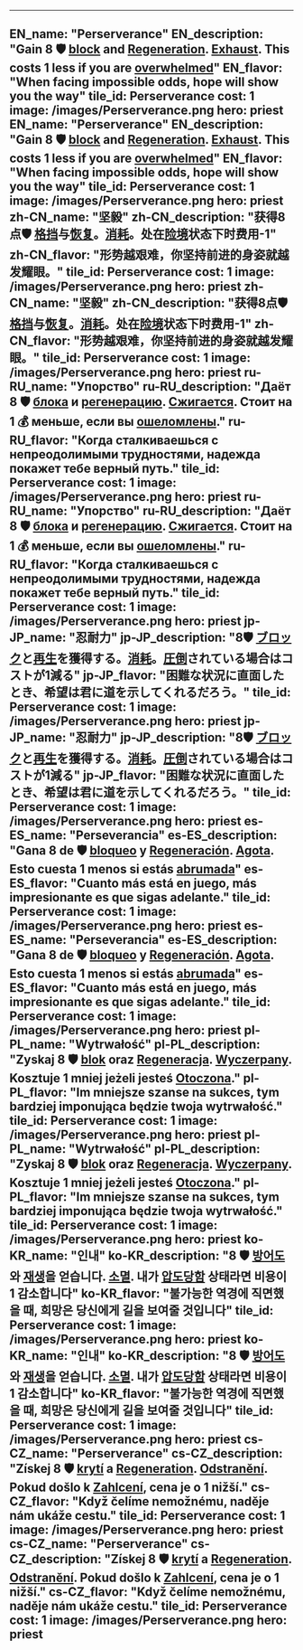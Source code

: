 ---

EN_name: "Perserverance"
EN_description: "Gain 8 🛡️️ <u>block</u> and <u>Regeneration</u>. <u>Exhaust</u>. This costs 1 less if you are <u>overwhelmed</u>"
EN_flavor: "When facing impossible odds, hope will show you the way"
tile_id: Perserverance
cost: 1
image: /images/Perserverance.png
hero: priest
EN_name: "Perserverance"
EN_description: "Gain 8 🛡️️ <u>block</u> and <u>Regeneration</u>. <u>Exhaust</u>. This costs 1 less if you are <u>overwhelmed</u>"
EN_flavor: "When facing impossible odds, hope will show you the way"
tile_id: Perserverance
cost: 1
image: /images/Perserverance.png
hero: priest
zh-CN_name: "坚毅"
zh-CN_description: "获得8点🛡️️ <u>格挡</u>与<u>恢复</u>。<u>消耗</u>。处在<u>险境</u>状态下时费用-1"
zh-CN_flavor: "形势越艰难，你坚持前进的身姿就越发耀眼。"
tile_id: Perserverance
cost: 1
image: /images/Perserverance.png
hero: priest
zh-CN_name: "坚毅"
zh-CN_description: "获得8点🛡️️ <u>格挡</u>与<u>恢复</u>。<u>消耗</u>。处在<u>险境</u>状态下时费用-1"
zh-CN_flavor: "形势越艰难，你坚持前进的身姿就越发耀眼。"
tile_id: Perserverance
cost: 1
image: /images/Perserverance.png
hero: priest
ru-RU_name: "Упорство"
ru-RU_description: "Даёт 8 🛡️️ <u>блока</u> и <u>регенерацию</u>. <u>Сжигается</u>. Стоит на 1 💰 меньше, если вы <u>ошеломлены</u>."
ru-RU_flavor: "Когда сталкиваешься с непреодолимыми трудностями, надежда покажет тебе верный путь."
tile_id: Perserverance
cost: 1
image: /images/Perserverance.png
hero: priest
ru-RU_name: "Упорство"
ru-RU_description: "Даёт 8 🛡️️ <u>блока</u> и <u>регенерацию</u>. <u>Сжигается</u>. Стоит на 1 💰 меньше, если вы <u>ошеломлены</u>."
ru-RU_flavor: "Когда сталкиваешься с непреодолимыми трудностями, надежда покажет тебе верный путь."
tile_id: Perserverance
cost: 1
image: /images/Perserverance.png
hero: priest
jp-JP_name: "忍耐力"
jp-JP_description: "8🛡️️ <u>ブロック</u>と<u>再生</u>を獲得する。<u>消耗</u>。<u>圧倒</u>されている場合はコストが1減る"
jp-JP_flavor: "困難な状況に直面したとき、希望は君に道を示してくれるだろう。"
tile_id: Perserverance
cost: 1
image: /images/Perserverance.png
hero: priest
jp-JP_name: "忍耐力"
jp-JP_description: "8🛡️️ <u>ブロック</u>と<u>再生</u>を獲得する。<u>消耗</u>。<u>圧倒</u>されている場合はコストが1減る"
jp-JP_flavor: "困難な状況に直面したとき、希望は君に道を示してくれるだろう。"
tile_id: Perserverance
cost: 1
image: /images/Perserverance.png
hero: priest
es-ES_name: "Perseverancia"
es-ES_description: "Gana 8 de 🛡️️ <u>bloqueo</u> y <u>Regeneración</u>. <u>Agota</u>. Esto cuesta 1 menos si estás <u>abrumada</u>"
es-ES_flavor: "Cuanto más está en juego, más impresionante es que sigas adelante."
tile_id: Perserverance
cost: 1
image: /images/Perserverance.png
hero: priest
es-ES_name: "Perseverancia"
es-ES_description: "Gana 8 de 🛡️️ <u>bloqueo</u> y <u>Regeneración</u>. <u>Agota</u>. Esto cuesta 1 menos si estás <u>abrumada</u>"
es-ES_flavor: "Cuanto más está en juego, más impresionante es que sigas adelante."
tile_id: Perserverance
cost: 1
image: /images/Perserverance.png
hero: priest
pl-PL_name: "Wytrwałość"
pl-PL_description: "Zyskaj 8 🛡️️ <u>blok</u> oraz <u>Regeneracja</u>. <u>Wyczerpany</u>. Kosztuje 1 mniej jeżeli jesteś <u>Otoczona</u>."
pl-PL_flavor: "Im mniejsze szanse na sukces, tym bardziej imponująca będzie twoja wytrwałość."
tile_id: Perserverance
cost: 1
image: /images/Perserverance.png
hero: priest
pl-PL_name: "Wytrwałość"
pl-PL_description: "Zyskaj 8 🛡️️ <u>blok</u> oraz <u>Regeneracja</u>. <u>Wyczerpany</u>. Kosztuje 1 mniej jeżeli jesteś <u>Otoczona</u>."
pl-PL_flavor: "Im mniejsze szanse na sukces, tym bardziej imponująca będzie twoja wytrwałość."
tile_id: Perserverance
cost: 1
image: /images/Perserverance.png
hero: priest
ko-KR_name: "인내"
ko-KR_description: "8 🛡️️ <u>방어도</u>와 <u>재생</u>을 얻습니다. <u>소멸</u>. 내가 <u>압도당함</u> 상태라면 비용이 1 감소합니다"
ko-KR_flavor: "불가능한 역경에 직면했을 때, 희망은 당신에게 길을 보여줄 것입니다"
tile_id: Perserverance
cost: 1
image: /images/Perserverance.png
hero: priest
ko-KR_name: "인내"
ko-KR_description: "8 🛡️️ <u>방어도</u>와 <u>재생</u>을 얻습니다. <u>소멸</u>. 내가 <u>압도당함</u> 상태라면 비용이 1 감소합니다"
ko-KR_flavor: "불가능한 역경에 직면했을 때, 희망은 당신에게 길을 보여줄 것입니다"
tile_id: Perserverance
cost: 1
image: /images/Perserverance.png
hero: priest
cs-CZ_name: "Perserverance"
cs-CZ_description: "Získej 8 🛡️️ <u>krytí</u> a <u>Regeneration</u>. <u>Odstranění</u>. Pokud došlo k <u>Zahlcení</u>, cena je o 1 nižší."
cs-CZ_flavor: "Když čelíme nemožnému, naděje nám ukáže cestu."
tile_id: Perserverance
cost: 1
image: /images/Perserverance.png
hero: priest
cs-CZ_name: "Perserverance"
cs-CZ_description: "Získej 8 🛡️️ <u>krytí</u> a <u>Regeneration</u>. <u>Odstranění</u>. Pokud došlo k <u>Zahlcení</u>, cena je o 1 nižší."
cs-CZ_flavor: "Když čelíme nemožnému, naděje nám ukáže cestu."
tile_id: Perserverance
cost: 1
image: /images/Perserverance.png
hero: priest
---